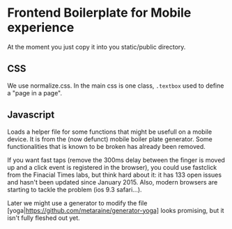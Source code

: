# Frontend Boilerplate for Mobile experience #

At the moment you just copy it into you static/public directory.

## CSS ##
We use normalize.css. In the main css is one class, `.textbox` used to define a "page in a page".

## Javascript ##
Loads a helper file for some functions that might be usefull on a mobile device.
It is from the (now defunct) mobile boiler plate generator. Some functionalities that is known to be broken has already been removed.

If you want fast taps (remove the 300ms delay between the finger is moved up and a click event is registered in the browser),
you could use fastclick from the Finacial Times labs, but think hard about it: it has 133 open issues and hasn't been updated since January 2015.
Also, modern browsers are starting to tackle the problem (ios 9.3 safari...).


Later we might use a generator to modify the file [yoga|https://github.com/metaraine/generator-yoga] looks promising, but it isn't fully fleshed out yet.

